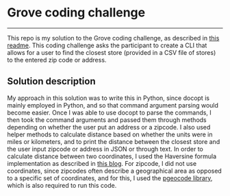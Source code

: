 # Grove coding challenge
------
This repo is my solution to the Grove coding challenge, as described in [this readme](https://github.com/groveco/code-challenge). This coding challenge asks the participant to create a CLI that allows for a user to find the closest store (provided in a CSV file of stores) to the entered zip code or address. 

Solution description
-----
My approach in this solution was to write this in Python, since docopt is mainly employed in Python, and so that command argument parsing would become easier. Once I was able to use docopt to parse the commands, I then took the command arguments and passed them through methods depending on whether the user put an address or a zipcode. I also used helper methods to calculate distance based on whether the units were in miles or kilometers, and to print the distance between the closest store and the user input zipcode or address in JSON or through text. In order to calculate distance between two coordinates, I used the Haversine formula implementation as described in [this blog](https://janakiev.com/blog/gps-points-distance-python/). For zipcode, I did not use coordinates, since zipcodes often describe a geographical area as opposed to a specific set of coordinates, and for this, I used the [pgeocode library](https://pypi.org/project/pgeocode/), which is also required to run this code. 
